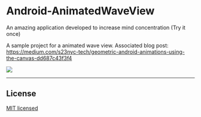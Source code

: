 # Android-AnimatedWaveView  

An amazing application developed to increase mind concentration (Try it once)

A sample project for a animated wave view. Associated blog post: 
https://medium.com/s23nyc-tech/geometric-android-animations-using-the-canvas-dd687c43f3f4

![](animated_wave.gif)
  
---

## License

[MIT licensed](LICENSE)
